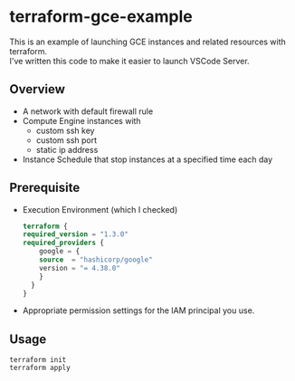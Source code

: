 # terraform-gce-example

This is an example of launching GCE instances and related resources with terraform.<br>
I've written this code to make it easier to launch VSCode Server.

## Overview

- A network with default firewall rule
- Compute Engine instances with
  - custom ssh key
  - custom ssh port
  - static ip address
- Instance Schedule that stop instances at a specified time each day

## Prerequisite

- Execution Environment (which I checked)

  ```terraform.tf
  terraform {
  required_version = "1.3.0"
  required_providers {
      google = {
      source  = "hashicorp/google"
      version = "= 4.38.0"
      }
    }
  }
  ```

- Appropriate permission settings for the IAM principal you use.

## Usage

```
terraform init
terraform apply
```
